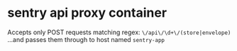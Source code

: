 # sentry api proxy container

Accepts only POST requests matching regex: `\/api\/\d+\/(store|envelope)`
...and passes them through to host named `sentry-app`
